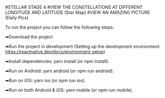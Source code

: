 #STELLAR STAGE 4
#VIEW THE CONSTELLATIONS AT DIFFERENT LONGITUDE AND LATITUDE (Star Map)
#VIEW AN AMAZING PICTURE (Daily Pics)

To run the project you can follow the following steps: 

➡Download the project

➡Run the project in development
    (Setting up the development environment: https://reactnative.dev/docs/environment-setup)

➡Install dependencies: yarn install (or npm install).

➡Run on Android: yarn android (or npm run android).

➡Run on iOS: yarn ios (or npm run ios).

➡Run on both Android & iOS: yarn mobile (or npm run mobile).
